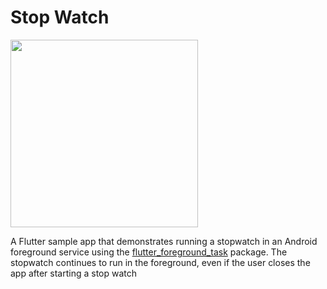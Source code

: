 # Stop Watch
<img width="300" src="https://github.com/user-attachments/assets/ed3792c6-f0af-4970-bb0c-dfb991035977">




A Flutter sample app that demonstrates running a stopwatch in an Android foreground service using the [flutter_foreground_task](https://pub.dev/packages/flutter_foreground_task) package. The stopwatch continues to run in the foreground, even if the user closes the app after starting a stop watch
